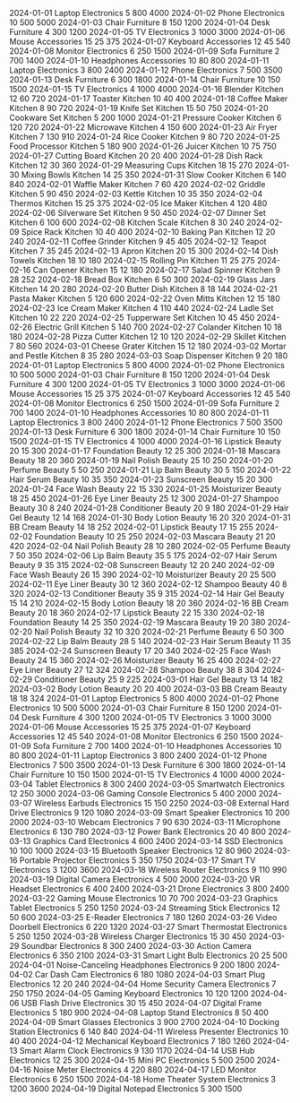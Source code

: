 2024-01-01 Laptop Electronics 5 800 4000
2024-01-02 Phone Electronics 10 500 5000
2024-01-03 Chair Furniture 8 150 1200
2024-01-04 Desk Furniture 4 300 1200
2024-01-05 TV Electronics 3 1000 3000
2024-01-06 Mouse Accessories 15 25 375
2024-01-07 Keyboard Accessories 12 45 540
2024-01-08 Monitor Electronics 6 250 1500
2024-01-09 Sofa Furniture 2 700 1400
2024-01-10 Headphones Accessories 10 80 800
2024-01-11 Laptop Electronics 3 800 2400
2024-01-12 Phone Electronics 7 500 3500
2024-01-13 Desk Furniture 6 300 1800
2024-01-14 Chair Furniture 10 150 1500
2024-01-15 TV Electronics 4 1000 4000
2024-01-16 Blender Kitchen 12 60 720
2024-01-17 Toaster Kitchen 10 40 400
2024-01-18 Coffee Maker Kitchen 8 90 720
2024-01-19 Knife Set Kitchen 15 50 750
2024-01-20 Cookware Set Kitchen 5 200 1000
2024-01-21 Pressure Cooker Kitchen 6 120 720
2024-01-22 Microwave Kitchen 4 150 600
2024-01-23 Air Fryer Kitchen 7 130 910
2024-01-24 Rice Cooker Kitchen 9 80 720
2024-01-25 Food Processor Kitchen 5 180 900
2024-01-26 Juicer Kitchen 10 75 750
2024-01-27 Cutting Board Kitchen 20 20 400
2024-01-28 Dish Rack Kitchen 12 30 360
2024-01-29 Measuring Cups Kitchen 18 15 270
2024-01-30 Mixing Bowls Kitchen 14 25 350
2024-01-31 Slow Cooker Kitchen 6 140 840
2024-02-01 Waffle Maker Kitchen 7 60 420
2024-02-02 Griddle Kitchen 5 90 450
2024-02-03 Kettle Kitchen 10 35 350
2024-02-04 Thermos Kitchen 15 25 375
2024-02-05 Ice Maker Kitchen 4 120 480
2024-02-06 Silverware Set Kitchen 9 50 450
2024-02-07 Dinner Set Kitchen 6 100 600
2024-02-08 Kitchen Scale Kitchen 8 30 240
2024-02-09 Spice Rack Kitchen 10 40 400
2024-02-10 Baking Pan Kitchen 12 20 240
2024-02-11 Coffee Grinder Kitchen 9 45 405
2024-02-12 Teapot Kitchen 7 35 245
2024-02-13 Apron Kitchen 20 15 300
2024-02-14 Dish Towels Kitchen 18 10 180
2024-02-15 Rolling Pin Kitchen 11 25 275
2024-02-16 Can Opener Kitchen 15 12 180
2024-02-17 Salad Spinner Kitchen 9 28 252
2024-02-18 Bread Box Kitchen 6 50 300
2024-02-19 Glass Jars Kitchen 14 20 280
2024-02-20 Butter Dish Kitchen 8 18 144
2024-02-21 Pasta Maker Kitchen 5 120 600
2024-02-22 Oven Mitts Kitchen 12 15 180
2024-02-23 Ice Cream Maker Kitchen 4 110 440
2024-02-24 Ladle Set Kitchen 10 22 220
2024-02-25 Tupperware Set Kitchen 10 45 450
2024-02-26 Electric Grill Kitchen 5 140 700
2024-02-27 Colander Kitchen 10 18 180
2024-02-28 Pizza Cutter Kitchen 12 10 120
2024-02-29 Skillet Kitchen 7 80 560
2024-03-01 Cheese Grater Kitchen 15 12 180
2024-03-02 Mortar and Pestle Kitchen 8 35 280
2024-03-03 Soap Dispenser Kitchen 9 20 180
2024-01-01 Laptop Electronics 5 800 4000
2024-01-02 Phone Electronics 10 500 5000
2024-01-03 Chair Furniture 8 150 1200
2024-01-04 Desk Furniture 4 300 1200
2024-01-05 TV Electronics 3 1000 3000
2024-01-06 Mouse Accessories 15 25 375
2024-01-07 Keyboard Accessories 12 45 540
2024-01-08 Monitor Electronics 6 250 1500
2024-01-09 Sofa Furniture 2 700 1400
2024-01-10 Headphones Accessories 10 80 800
2024-01-11 Laptop Electronics 3 800 2400
2024-01-12 Phone Electronics 7 500 3500
2024-01-13 Desk Furniture 6 300 1800
2024-01-14 Chair Furniture 10 150 1500
2024-01-15 TV Electronics 4 1000 4000
2024-01-16 Lipstick Beauty 20 15 300
2024-01-17 Foundation Beauty 12 25 300
2024-01-18 Mascara Beauty 18 20 360
2024-01-19 Nail Polish Beauty 25 10 250
2024-01-20 Perfume Beauty 5 50 250
2024-01-21 Lip Balm Beauty 30 5 150
2024-01-22 Hair Serum Beauty 10 35 350
2024-01-23 Sunscreen Beauty 15 20 300
2024-01-24 Face Wash Beauty 22 15 330
2024-01-25 Moisturizer Beauty 18 25 450
2024-01-26 Eye Liner Beauty 25 12 300
2024-01-27 Shampoo Beauty 30 8 240
2024-01-28 Conditioner Beauty 20 9 180
2024-01-29 Hair Gel Beauty 12 14 168
2024-01-30 Body Lotion Beauty 16 20 320
2024-01-31 BB Cream Beauty 14 18 252
2024-02-01 Lipstick Beauty 17 15 255
2024-02-02 Foundation Beauty 10 25 250
2024-02-03 Mascara Beauty 21 20 420
2024-02-04 Nail Polish Beauty 28 10 280
2024-02-05 Perfume Beauty 7 50 350
2024-02-06 Lip Balm Beauty 35 5 175
2024-02-07 Hair Serum Beauty 9 35 315
2024-02-08 Sunscreen Beauty 12 20 240
2024-02-09 Face Wash Beauty 26 15 390
2024-02-10 Moisturizer Beauty 20 25 500
2024-02-11 Eye Liner Beauty 30 12 360
2024-02-12 Shampoo Beauty 40 8 320
2024-02-13 Conditioner Beauty 35 9 315
2024-02-14 Hair Gel Beauty 15 14 210
2024-02-15 Body Lotion Beauty 18 20 360
2024-02-16 BB Cream Beauty 20 18 360
2024-02-17 Lipstick Beauty 22 15 330
2024-02-18 Foundation Beauty 14 25 350
2024-02-19 Mascara Beauty 19 20 380
2024-02-20 Nail Polish Beauty 32 10 320
2024-02-21 Perfume Beauty 6 50 300
2024-02-22 Lip Balm Beauty 28 5 140
2024-02-23 Hair Serum Beauty 11 35 385
2024-02-24 Sunscreen Beauty 17 20 340
2024-02-25 Face Wash Beauty 24 15 360
2024-02-26 Moisturizer Beauty 16 25 400
2024-02-27 Eye Liner Beauty 27 12 324
2024-02-28 Shampoo Beauty 38 8 304
2024-02-29 Conditioner Beauty 25 9 225
2024-03-01 Hair Gel Beauty 13 14 182
2024-03-02 Body Lotion Beauty 20 20 400
2024-03-03 BB Cream Beauty 18 18 324
2024-01-01 Laptop Electronics 5 800 4000
2024-01-02 Phone Electronics 10 500 5000
2024-01-03 Chair Furniture 8 150 1200
2024-01-04 Desk Furniture 4 300 1200
2024-01-05 TV Electronics 3 1000 3000
2024-01-06 Mouse Accessories 15 25 375
2024-01-07 Keyboard Accessories 12 45 540
2024-01-08 Monitor Electronics 6 250 1500
2024-01-09 Sofa Furniture 2 700 1400
2024-01-10 Headphones Accessories 10 80 800
2024-01-11 Laptop Electronics 3 800 2400
2024-01-12 Phone Electronics 7 500 3500
2024-01-13 Desk Furniture 6 300 1800
2024-01-14 Chair Furniture 10 150 1500
2024-01-15 TV Electronics 4 1000 4000
2024-03-04 Tablet Electronics 8 300 2400
2024-03-05 Smartwatch Electronics 12 250 3000
2024-03-06 Gaming Console Electronics 5 400 2000
2024-03-07 Wireless Earbuds Electronics 15 150 2250
2024-03-08 External Hard Drive Electronics 9 120 1080
2024-03-09 Smart Speaker Electronics 10 200 2000
2024-03-10 Webcam Electronics 7 90 630
2024-03-11 Microphone Electronics 6 130 780
2024-03-12 Power Bank Electronics 20 40 800
2024-03-13 Graphics Card Electronics 4 600 2400
2024-03-14 SSD Electronics 10 100 1000
2024-03-15 Bluetooth Speaker Electronics 12 80 960
2024-03-16 Portable Projector Electronics 5 350 1750
2024-03-17 Smart TV Electronics 3 1200 3600
2024-03-18 Wireless Router Electronics 9 110 990
2024-03-19 Digital Camera Electronics 4 500 2000
2024-03-20 VR Headset Electronics 6 400 2400
2024-03-21 Drone Electronics 3 800 2400
2024-03-22 Gaming Mouse Electronics 10 70 700
2024-03-23 Graphics Tablet Electronics 5 250 1250
2024-03-24 Streaming Stick Electronics 12 50 600
2024-03-25 E-Reader Electronics 7 180 1260
2024-03-26 Video Doorbell Electronics 6 220 1320
2024-03-27 Smart Thermostat Electronics 5 250 1250
2024-03-28 Wireless Charger Electronics 15 30 450
2024-03-29 Soundbar Electronics 8 300 2400
2024-03-30 Action Camera Electronics 6 350 2100
2024-03-31 Smart Light Bulb Electronics 20 25 500
2024-04-01 Noise-Canceling Headphones Electronics 9 200 1800
2024-04-02 Car Dash Cam Electronics 6 180 1080
2024-04-03 Smart Plug Electronics 12 20 240
2024-04-04 Home Security Camera Electronics 7 250 1750
2024-04-05 Gaming Keyboard Electronics 10 120 1200
2024-04-06 USB Flash Drive Electronics 30 15 450
2024-04-07 Digital Frame Electronics 5 180 900
2024-04-08 Laptop Stand Electronics 8 50 400
2024-04-09 Smart Glasses Electronics 3 900 2700
2024-04-10 Docking Station Electronics 6 140 840
2024-04-11 Wireless Presenter Electronics 10 40 400
2024-04-12 Mechanical Keyboard Electronics 7 180 1260
2024-04-13 Smart Alarm Clock Electronics 9 130 1170
2024-04-14 USB Hub Electronics 12 25 300
2024-04-15 Mini PC Electronics 5 500 2500
2024-04-16 Noise Meter Electronics 4 220 880
2024-04-17 LED Monitor Electronics 6 250 1500
2024-04-18 Home Theater System Electronics 3 1200 3600
2024-04-19 Digital Notepad Electronics 5 300 1500
